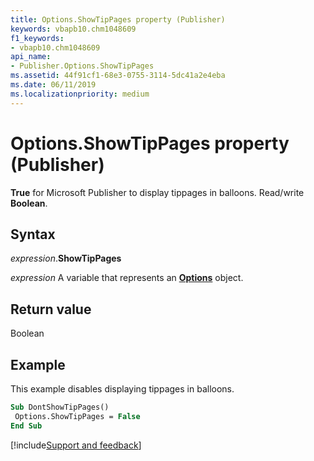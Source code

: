 ```yaml
---
title: Options.ShowTipPages property (Publisher)
keywords: vbapb10.chm1048609
f1_keywords:
- vbapb10.chm1048609
api_name:
- Publisher.Options.ShowTipPages
ms.assetid: 44f91cf1-68e3-0755-3114-5dc41a2e4eba
ms.date: 06/11/2019
ms.localizationpriority: medium
---
```



# Options.ShowTipPages property (Publisher)

**True** for Microsoft Publisher to display tippages in balloons. Read/write **Boolean**.


## Syntax

_expression_.**ShowTipPages**

_expression_ A variable that represents an **[Options](Publisher.Options.md)** object.


## Return value

Boolean


## Example

This example disables displaying tippages in balloons.

```vb
Sub DontShowTipPages() 
 Options.ShowTipPages = False 
End Sub
```

[!include[Support and feedback](~/includes/feedback-boilerplate.md)]